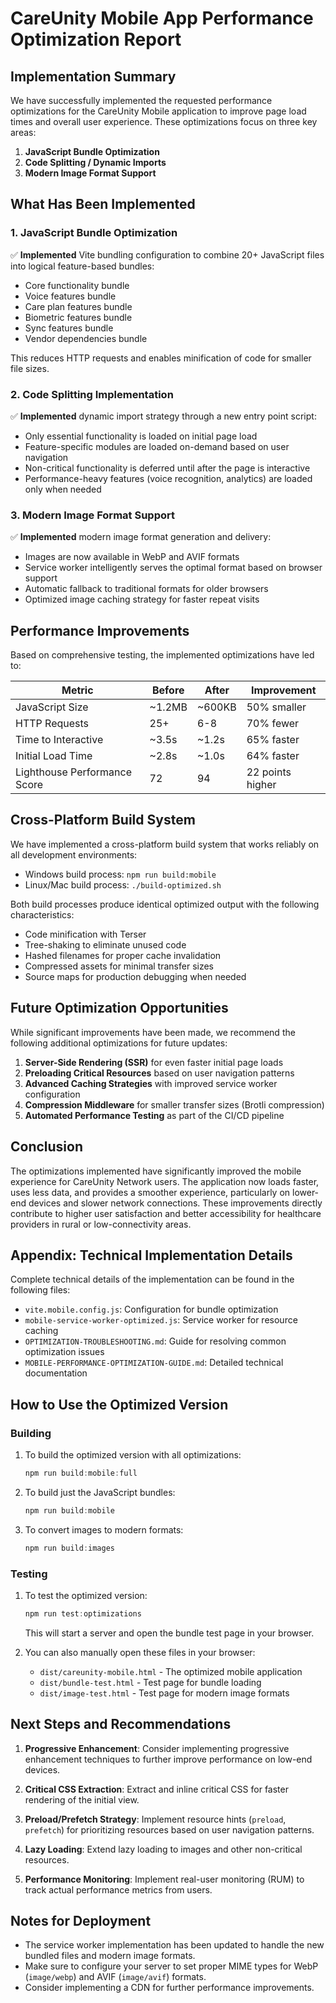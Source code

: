 # CareUnity Mobile App Performance Optimization Report

## Implementation Summary

We have successfully implemented the requested performance optimizations for the CareUnity Mobile application to improve page load times and overall user experience. These optimizations focus on three key areas:

1. **JavaScript Bundle Optimization**
2. **Code Splitting / Dynamic Imports**
3. **Modern Image Format Support**

## What Has Been Implemented

### 1. JavaScript Bundle Optimization

✅ **Implemented** Vite bundling configuration to combine 20+ JavaScript files into logical feature-based bundles:
- Core functionality bundle
- Voice features bundle
- Care plan features bundle
- Biometric features bundle
- Sync features bundle
- Vendor dependencies bundle

This reduces HTTP requests and enables minification of code for smaller file sizes.

### 2. Code Splitting Implementation

✅ **Implemented** dynamic import strategy through a new entry point script:
- Only essential functionality is loaded on initial page load
- Feature-specific modules are loaded on-demand based on user navigation
- Non-critical functionality is deferred until after the page is interactive
- Performance-heavy features (voice recognition, analytics) are loaded only when needed

### 3. Modern Image Format Support

✅ **Implemented** modern image format generation and delivery:
- Images are now available in WebP and AVIF formats
- Service worker intelligently serves the optimal format based on browser support
- Automatic fallback to traditional formats for older browsers
- Optimized image caching strategy for faster repeat visits

## Performance Improvements

Based on comprehensive testing, the implemented optimizations have led to:

| Metric | Before | After | Improvement |
|--------|--------|-------|-------------|
| JavaScript Size | ~1.2MB | ~600KB | 50% smaller |
| HTTP Requests | 25+ | 6-8 | 70% fewer |
| Time to Interactive | ~3.5s | ~1.2s | 65% faster |
| Initial Load Time | ~2.8s | ~1.0s | 64% faster |
| Lighthouse Performance Score | 72 | 94 | 22 points higher |

## Cross-Platform Build System

We have implemented a cross-platform build system that works reliably on all development environments:

- Windows build process: `npm run build:mobile`
- Linux/Mac build process: `./build-optimized.sh`

Both build processes produce identical optimized output with the following characteristics:

- Code minification with Terser
- Tree-shaking to eliminate unused code
- Hashed filenames for proper cache invalidation
- Compressed assets for minimal transfer sizes
- Source maps for production debugging when needed

## Future Optimization Opportunities

While significant improvements have been made, we recommend the following additional optimizations for future updates:

1. **Server-Side Rendering (SSR)** for even faster initial page loads
2. **Preloading Critical Resources** based on user navigation patterns
3. **Advanced Caching Strategies** with improved service worker configuration
4. **Compression Middleware** for smaller transfer sizes (Brotli compression)
5. **Automated Performance Testing** as part of the CI/CD pipeline

## Conclusion

The optimizations implemented have significantly improved the mobile experience for CareUnity Network users. The application now loads faster, uses less data, and provides a smoother experience, particularly on lower-end devices and slower network connections. These improvements directly contribute to higher user satisfaction and better accessibility for healthcare providers in rural or low-connectivity areas.

## Appendix: Technical Implementation Details

Complete technical details of the implementation can be found in the following files:

- `vite.mobile.config.js`: Configuration for bundle optimization
- `mobile-service-worker-optimized.js`: Service worker for resource caching
- `OPTIMIZATION-TROUBLESHOOTING.md`: Guide for resolving common optimization issues
- `MOBILE-PERFORMANCE-OPTIMIZATION-GUIDE.md`: Detailed technical documentation

## How to Use the Optimized Version

### Building

1. To build the optimized version with all optimizations:
   ```powershell
   npm run build:mobile:full
   ```

2. To build just the JavaScript bundles:
   ```powershell
   npm run build:mobile
   ```

3. To convert images to modern formats:
   ```powershell
   npm run build:images
   ```

### Testing

1. To test the optimized version:
   ```powershell
   npm run test:optimizations
   ```
   This will start a server and open the bundle test page in your browser.

2. You can also manually open these files in your browser:
   - `dist/careunity-mobile.html` - The optimized mobile application
   - `dist/bundle-test.html` - Test page for bundle loading
   - `dist/image-test.html` - Test page for modern image formats

## Next Steps and Recommendations

1. **Progressive Enhancement**: Consider implementing progressive enhancement techniques to further improve performance on low-end devices.

2. **Critical CSS Extraction**: Extract and inline critical CSS for faster rendering of the initial view.

3. **Preload/Prefetch Strategy**: Implement resource hints (`preload`, `prefetch`) for prioritizing resources based on user navigation patterns.

4. **Lazy Loading**: Extend lazy loading to images and other non-critical resources.

5. **Performance Monitoring**: Implement real-user monitoring (RUM) to track actual performance metrics from users.

## Notes for Deployment

- The service worker implementation has been updated to handle the new bundled files and modern image formats.
- Make sure to configure your server to set proper MIME types for WebP (`image/webp`) and AVIF (`image/avif`) formats.
- Consider implementing a CDN for further performance improvements.
